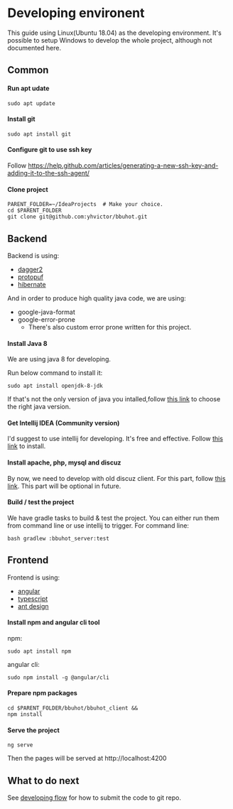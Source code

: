 Developing environent
=====================

This guide using Linux(Ubuntu 18.04) as the developing environment.
It's possible to setup Windows to develop the whole project, although not documented here.

## Common
#### Run apt udate
```
sudo apt update
```
#### Install git
```
sudo apt install git
```
#### Configure git to use ssh key
Follow https://help.github.com/articles/generating-a-new-ssh-key-and-adding-it-to-the-ssh-agent/

#### Clone project
```
PARENT_FOLDER=~/IdeaProjects  # Make your choice.
cd $PARENT_FOLDER
git clone git@github.com:yhvictor/bbuhot.git
```

## Backend
Backend is using:
* [dagger2](http://square.github.io/dagger/)
* [protopuf](https://developers.google.com/protocol-buffers/)
* [hibernate](http://hibernate.org/)

And in order to produce high quality java code, we are using:
* google-java-format
* google-error-prone
  * There's also custom error prone written for this project.

#### Install Java 8
We are using java 8 for developing.

Run below command to install it:
```
sudo apt install openjdk-8-jdk
```
If that's not the only version of java you intalled,follow [this link](https://www.digitalocean.com/community/tutorials/how-to-install-java-with-apt-on-ubuntu-18-04) to choose the right java version.

#### Get Intellij IDEA (Community version)
I'd suggest to use intellij for developing. It's free and effective.
Follow [this link](https://www.jetbrains.com/idea/download/#section=linux) to install.

#### Install apache, php, mysql and discuz
By now, we need to develop with old discuz client.
For this part, follow [this link](deploy-backend.md).
This part will be optional in future.

#### Build / test the project
We have gradle tasks to build & test the project. You can either run them from command line or use intellij to trigger. For command line:
```
bash gradlew :bbuhot_server:test
```

## Frontend
Frontend is using:
* [angular](http://angular.io)
* [typescript](https://www.typescriptlang.org/)
* [ant design](https://ng.ant.design/docs/introduce/zh)

#### Install npm and angular cli tool
npm:
```
sudo apt install npm
```
angular cli:
```
sudo npm install -g @angular/cli
```

#### Prepare npm packages
```
cd $PARENT_FOLDER/bbuhot/bbuhot_client &&
npm install
```

#### Serve the project
```
ng serve
```
Then the pages will be served at http://localhost:4200

## What to do next
See [developing flow](developing-flow.md) for how to submit the code to git repo.
